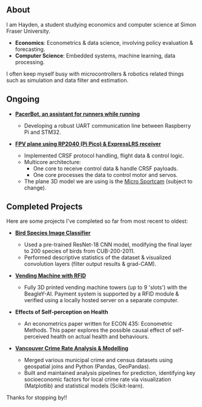 ## About
I am Hayden, a student studying economics and computer science at Simon Fraser University. 
- **Economics**: Econometrics & data science, involving policy evaluation & forecasting.
- **Computer Science**: Embedded systems, machine learning, data processing.

I often keep myself busy with microcontrollers & robotics related things such as simulation and data filter and estimation. 

## Ongoing
- [**PacerBot, an assistant for runners while running**](https://github.com/themchandra/PacerBot)
	- Developing a robust UART communication line between Raspberry Pi and STM32.

-  [**FPV plane using RP2040 (Pi Pico) & ExpressLRS receiver**](https://github.com/haydenmai/pico-plane.git)
	- Implemented CRSF protocol handling, flight data & control logic. 
    - Multicore architecture:
        - One core to receive control data & handle CRSF payloads.
        - One core processes the data to control motor and servos.
    - The plane 3D model we are using is the [Micro Sportcam](https://www.3daeroventures.com/microsportcam) (subject to change).

## Completed Projects
Here are some projects I've completed so far from most recent to oldest:
-  [**Bird Species Image Classifier**](https://github.com/haydenmai/cmpt310-project)
    - Used a pre-trained ResNet-18 CNN model, modifying the final layer to 200 species of birds from CUB-200-2011.
    - Performed descriptive statistics of the dataset & visualized convolution layers (filter output results & grad-CAM).

-  [**Vending Machine with RFID**](https://github.com/haydenmai/cmpt433-project)
    - Fully 3D printed vending machine towers (up to 9 'slots') with the BeagleY-AI. Payment system is supported by a RFID module & verified using a locally hosted server on a separate computer. 

-  **Effects of Self-perception on Health**
    - An econometrics paper written for ECON 435: Econometric Methods. This paper explores the possible causal effect of self-perceived health on actual health and behaviours. 

-  [**Vancouver Crime Rate Analysis & Modelling**](https://github.com/haydenmai/van-crime-census)
	- Merged various municipal crime and census datasets using geospatial joins and Python (Pandas, GeoPandas).
	- Built and maintained analysis pipelines for prediction, identifying key socioeconomic factors for local crime rate via visualization (Matplotlib) and statistical models (Scikit-learn).

 Thanks for stopping by!!
